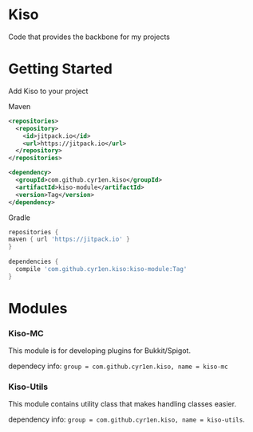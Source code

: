 # Kiso
Code that provides the backbone for my projects

# Getting Started
Add Kiso to your project

Maven
```xml
<repositories>
  <repository>
    <id>jitpack.io</id>
    <url>https://jitpack.io</url>
  </repository>
</repositories>

<dependency>
  <groupId>com.github.cyr1en.kiso</groupId>
  <artifactId>kiso-module</artifactId>
  <version>Tag</version>
</dependency>
```

Gradle
```groovy
repositories {
maven { url 'https://jitpack.io' }
}
    
dependencies {
  compile 'com.github.cyr1en.kiso:kiso-module:Tag'
}    
```
# Modules
### Kiso-MC
This module is for developing plugins for Bukkit/Spigot.

dependecy info: `group = com.github.cyr1en.kiso, name = kiso-mc`

### Kiso-Utils
This module contains utility class that makes handling classes easier.

dependency info: `group = com.github.cyr1en.kiso, name = kiso-utils`.
